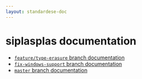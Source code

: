 ```yaml
---
layout: standardese-doc
---
```



# siplasplas documentation


 - [`feature/type-erasure` branch documentation]({{site.url}}{{site.baseurl}}/doc/standardese/feature__slash__type-erasure/)
 - [`fix-windows-support` branch documentation]({{site.url}}{{site.baseurl}}/doc/standardese/fix-windows-support/)
 - [`master` branch documentation]({{site.url}}{{site.baseurl}}/doc/standardese/master/)
